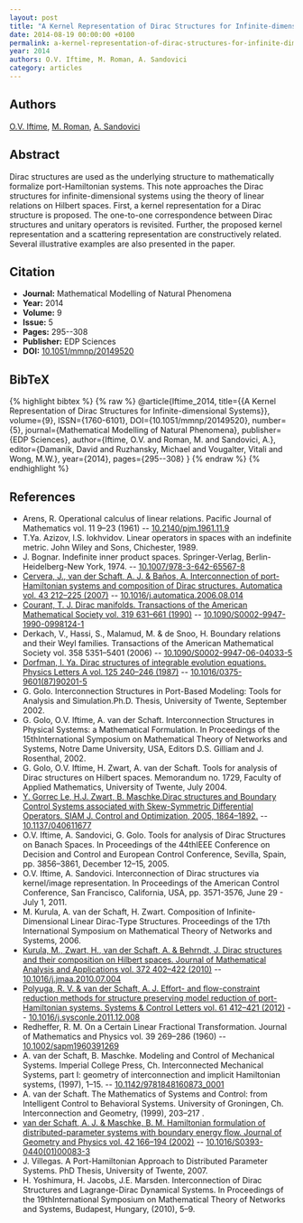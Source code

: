 ```yaml
---
layout: post
title: "A Kernel Representation of Dirac Structures for Infinite-dimensional Systems"
date: 2014-08-19 00:00:00 +0100
permalink: a-kernel-representation-of-dirac-structures-for-infinite-dimensional-systems
year: 2014
authors: O.V. Iftime, M. Roman, A. Sandovici
category: articles
---
```

 
## Authors
[O.V. Iftime](authors/o-v-iftime), [M. Roman](authors/m-roman), [A. Sandovici](authors/a-sandovici)
 
## Abstract
Dirac structures are used as the underlying structure to mathematically formalize port-Hamiltonian systems. This note approaches the Dirac structures for infinite-dimensional systems using the theory of linear relations on Hilbert spaces. First, a kernel representation for a Dirac structure is proposed. The one-to-one correspondence between Dirac structures and unitary operators is revisited. Further, the proposed kernel representation and a scattering representation are constructively related. Several illustrative examples are also presented in the paper.
 
## Citation
- **Journal:** Mathematical Modelling of Natural Phenomena
- **Year:** 2014
- **Volume:** 9
- **Issue:** 5
- **Pages:** 295--308
- **Publisher:** EDP Sciences
- **DOI:** [10.1051/mmnp/20149520](https://doi.org/10.1051/mmnp/20149520)
 
## BibTeX
{% highlight bibtex %}
{% raw %}
@article{Iftime_2014,
  title={{A Kernel Representation of Dirac Structures for Infinite-dimensional Systems}},
  volume={9},
  ISSN={1760-6101},
  DOI={10.1051/mmnp/20149520},
  number={5},
  journal={Mathematical Modelling of Natural Phenomena},
  publisher={EDP Sciences},
  author={Iftime, O.V. and Roman, M. and Sandovici, A.},
  editor={Damanik, David and Ruzhansky, Michael and Vougalter, Vitali and Wong, M.W.},
  year={2014},
  pages={295--308}
}
{% endraw %}
{% endhighlight %}
 
## References
- Arens, R. Operational calculus of linear relations. Pacific Journal of Mathematics vol. 11 9–23 (1961) -- [10.2140/pjm.1961.11.9](https://doi.org/10.2140/pjm.1961.11.9)
- T.Ya. Azizov, I.S. Iokhvidov. Linear operators in spaces with an indefinite metric. John Wiley and Sons, Chichester, 1989.
- J. Bognar. Indefinite inner product spaces. Springer-Verlag, Berlin-Heidelberg-New York, 1974. -- [10.1007/978-3-642-65567-8](https://doi.org/10.1007/978-3-642-65567-8)
- [Cervera, J., van der Schaft, A. J. & Baños, A. Interconnection of port-Hamiltonian systems and composition of Dirac structures. Automatica vol. 43 212–225 (2007)](interconnection-of-port-hamiltonian-systems-and-composition-of-dirac-structures) -- [10.1016/j.automatica.2006.08.014](https://doi.org/10.1016/j.automatica.2006.08.014)
- [Courant, T. J. Dirac manifolds. Transactions of the American Mathematical Society vol. 319 631–661 (1990)](dirac-manifolds) -- [10.1090/S0002-9947-1990-0998124-1](https://doi.org/10.1090/S0002-9947-1990-0998124-1)
- Derkach, V., Hassi, S., Malamud, M. & de Snoo, H. Boundary relations and their Weyl families. Transactions of the American Mathematical Society vol. 358 5351–5401 (2006) -- [10.1090/S0002-9947-06-04033-5](https://doi.org/10.1090/S0002-9947-06-04033-5)
- [Dorfman, I. Ya. Dirac structures of integrable evolution equations. Physics Letters A vol. 125 240–246 (1987)](dirac-structures-of-integrable-evolution-equations) -- [10.1016/0375-9601(87)90201-5](https://doi.org/10.1016/0375-9601(87)90201-5)
- G. Golo. Interconnection Structures in Port-Based Modeling: Tools for Analysis and Simulation.Ph.D. Thesis, University of Twente, September 2002.
- G. Golo, O.V. Iftime, A. van der Schaft. Interconnection Structures in Physical Systems: a Mathematical Formulation. In Proceedings of the 15thInternational Symposium on Mathematical Theory of Networks and Systems, Notre Dame University, USA, Editors D.S. Gilliam and J. Rosenthal, 2002.
- G. Golo, O.V. Iftime, H. Zwart, A. van der Schaft. Tools for analysis of Dirac structures on Hilbert spaces. Memorandum no. 1729, Faculty of Applied Mathematics, University of Twente, July 2004.
- [Y. Gorrec Le, H.J. Zwart, B. Maschke.Dirac structures and Boundary Control Systems associated with Skew-Symmetric Differential Operators. SIAM J. Control and Optimization, 2005, 1864–1892.](dirac-structures-and-boundary-control-systems-associated-with-skew-symmetric-differential-operators) -- [10.1137/040611677](https://doi.org/10.1137/040611677)
- O.V. Iftime, A. Sandovici, G. Golo. Tools for analysis of Dirac Structures on Banach Spaces. In Proceedings of the 44thIEEE Conference on Decision and Control and European Control Conference, Sevilla, Spain, pp. 3856–3861, December 12–15, 2005.
- O.V. Iftime, A. Sandovici. Interconnection of Dirac structures via kernel/image representation. In Proceedings of the American Control Conference, San Francisco, California, USA, pp. 3571-3576, June 29 - July 1, 2011.
- M. Kurula, A. van der Schaft, H. Zwart. Composition of Infinite-Dimensional Linear Dirac-Type Structures. Proceedings of the 17th International Symposium on Mathematical Theory of Networks and Systems, 2006.
- [Kurula, M., Zwart, H., van der Schaft, A. & Behrndt, J. Dirac structures and their composition on Hilbert spaces. Journal of Mathematical Analysis and Applications vol. 372 402–422 (2010)](dirac-structures-and-their-composition-on-hilbert-spaces) -- [10.1016/j.jmaa.2010.07.004](https://doi.org/10.1016/j.jmaa.2010.07.004)
- [Polyuga, R. V. & van der Schaft, A. J. Effort- and flow-constraint reduction methods for structure preserving model reduction of port-Hamiltonian systems. Systems &amp; Control Letters vol. 61 412–421 (2012)](effort-and-flow-constraint-reduction-methods-for-structure-preserving-model-reduction-of-port-hamiltonian-systems) -- [10.1016/j.sysconle.2011.12.008](https://doi.org/10.1016/j.sysconle.2011.12.008)
- Redheffer, R. M. On a Certain Linear Fractional Transformation. Journal of Mathematics and Physics vol. 39 269–286 (1960) -- [10.1002/sapm1960391269](https://doi.org/10.1002/sapm1960391269)
- A. van der Schaft, B. Maschke. Modeling and Control of Mechanical Systems. Imperial College Press, Ch. Interconnected Mechanical Systems, part I: geometry of interconnection and implicit Hamiltonian systems, (1997), 1–15. -- [10.1142/9781848160873_0001](https://doi.org/10.1142/9781848160873_0001)
- A. van der Schaft. The Mathematics of Systems and Control: from Intelligent Control to Behavioral Systems. University of Groningen, Ch. Interconnection and Geometry, (1999), 203–217 .
- [van der Schaft, A. J. & Maschke, B. M. Hamiltonian formulation of distributed-parameter systems with boundary energy flow. Journal of Geometry and Physics vol. 42 166–194 (2002)](hamiltonian-formulation-of-distributed-parameter-systems-with-boundary-energy-flow) -- [10.1016/S0393-0440(01)00083-3](https://doi.org/10.1016/S0393-0440(01)00083-3)
- J. Villegas. A Port-Hamiltonian Approach to Distributed Parameter Systems. PhD Thesis, University of Twente, 2007.
- H. Yoshimura, H. Jacobs, J.E. Marsden. Interconnection of Dirac Structures and Lagrange-Dirac Dynamical Systems. In Proceedings of the 19thInternational Symposium on Mathematical Theory of Networks and Systems, Budapest, Hungary, (2010), 5–9.

